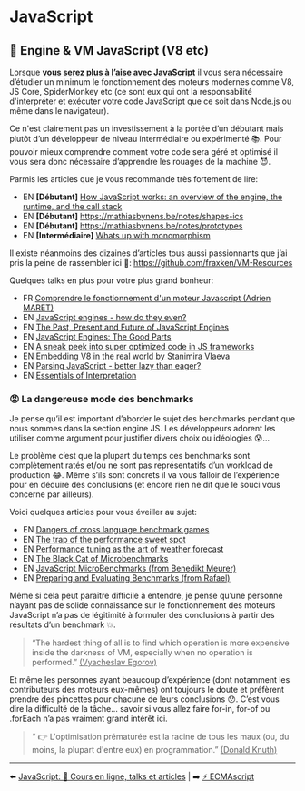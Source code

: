 # JavaScript

## 🔧 Engine & VM JavaScript (V8 etc)

Lorsque **<u>vous serez plus à l’aise avec JavaScript</u>** il vous sera nécessaire d’étudier un minimum le fonctionnement des moteurs modernes comme V8, JS Core, SpiderMonkey etc (ce sont eux qui ont la responsabilité d'interpréter et exécuter votre code JavaScript que ce soit dans Node.js ou même dans le navigateur).

Ce n'est clairement pas un investissement à la portée d’un débutant mais plutôt d’un développeur de niveau intermédiaire ou expérimenté 📚. Pour pouvoir mieux comprendre comment votre code sera géré et optimisé il vous sera donc nécessaire d’apprendre les rouages de la machine 😈.

Parmis les articles que je vous recommande très fortement de lire:

- EN **[Débutant]** [How JavaScript works: an overview of the engine, the runtime, and the call stack](https://blog.sessionstack.com/how-does-javascript-actually-work-part-1-b0bacc073cf)
- EN **[Débutant]** <https://mathiasbynens.be/notes/shapes-ics>
- EN **[Débutant]** <https://mathiasbynens.be/notes/prototypes>
- EN **[Intermédiaire]** [Whats up with monomorphism](https://mrale.ph/blog/2015/01/11/whats-up-with-monomorphism.html)

Il existe néanmoins des dizaines d’articles tous aussi passionnants que j’ai pris la peine de rassembler ici 👀: <https://github.com/fraxken/VM-Resources>

Quelques talks en plus pour votre plus grand bonheur:

- FR [Comprendre le fonctionnement d'un moteur Javascript (Adrien MARET)](https://www.youtube.com/watch?v=E1hohefv8QI)
- EN [JavaScript engines - how do they even?](https://www.youtube.com/watch?v=p-iiEDtpy6I)
- EN [The Past, Present and Future of JavaScript Engines](https://www.youtube.com/watch?v=iLWDUJMCoWs&list=PLfMzBWSH11xZPfWcC0DqFqKo_reMP58mw&index=45)
- EN [JavaScript Engines: The Good Parts](https://www.youtube.com/watch?v=5nmpokoRaZI&list=PL37ZVnwpeshG2YXJkun_lyNTtM-Qb3MKa&index=11)
- EN [A sneak peek into super optimized code in JS frameworks](https://www.youtube.com/watch?v=_VHNTC67NR8&list=PL37ZVnwpeshHwJPVBqEnZild7QHWhdufu&index=2)
- EN [Embedding V8 in the real world by Stanimira Vlaeva](https://www.youtube.com/watch?v=wz7Znu6tqFw&list=PL37ZVnwpeshHwJPVBqEnZild7QHWhdufu&index=16)
- EN [Parsing JavaScript - better lazy than eager?](https://www.youtube.com/watch?v=Fg7niTmNNLg&list=PL37ZVnwpeshFmAPr65sU2O5WMs7_CGjs_&index=10)
- EN [Essentials of Interpretation](https://www.youtube.com/watch?v=8OYqvwQlJVI&list=PLGNbPb3dQJ_4WT_m3aI3T2LRf2R_FKM2k)

### 😡 La dangereuse mode des benchmarks

Je pense qu’il est important d’aborder le sujet des benchmarks pendant que nous sommes dans la section engine JS. Les développeurs adorent les utiliser comme argument pour justifier divers choix ou idéologies 😰…

Le problème c’est que la plupart du temps ces benchmarks sont complètement ratés et/ou ne sont pas représentatifs d’un workload de production 😂. Même s’ils sont concrets il va vous falloir de l’expérience pour en déduire des conclusions (et encore rien ne dit que le souci vous concerne par ailleurs).

Voici quelques articles pour vous éveiller au sujet:

- EN [Dangers of cross language benchmark games](https://mrale.ph/blog/2011/05/12/dangers-of-cross-language-benchmark-games.html)
- EN [The trap of the performance sweet spot](https://mrale.ph/blog/2011/11/05/the-trap-of-the-performance-sweet-spot.html)
- EN [Performance tuning as the art of weather forecast](https://mrale.ph/blog/2013/04/29/performance-tuning-as-weather-forecast.html)
- EN [The Black Cat of Microbenchmarks](https://mrale.ph/blog/2014/02/23/the-black-cat-of-microbenchmarks.html)
- EN [JavaScript MicroBenchmarks (from Benedikt Meurer)](https://github.com/bmeurer/js-micro-benchmarks)
- EN [Preparing and Evaluating Benchmarks (from Rafael)](https://blog.rafaelgss.dev/preparing-and-evaluating-benchmarks)

Même si cela peut paraître difficile à entendre, je pense qu’une personne n’ayant pas de solide connaissance sur le fonctionnement des moteurs JavaScript n’a pas de légitimité à formuler des conclusions à partir des résultats d’un benchmark 💥.

> “The hardest thing of all is to find which operation is more expensive inside the darkness of VM, especially when no operation is performed.” <u>(Vyacheslav Egorov)</u>

Et même les personnes ayant beaucoup d’expérience (dont notamment les contributeurs des moteurs eux-mêmes) ont toujours le doute et préfèrent prendre des pincettes pour chacune de leurs conclusions 😯. C’est vous dire la difficulté de la tâche… savoir si vous allez faire for-in, for-of ou .forEach n’a pas vraiment grand intérêt ici.

> “ 👉 L'optimisation prématurée est la racine de tous les maux (ou, du moins, la plupart d'entre eux) en programmation.” <u>(Donald Knuth)</u>

---

⬅️ [JavaScript: 🌌 Cours en ligne, talks et articles](./4-online-courses-talks-articles.md) |
➡️ [⚡ ECMAscript](../3-ecmascript/1-javascript-or-ecmascript.md)
